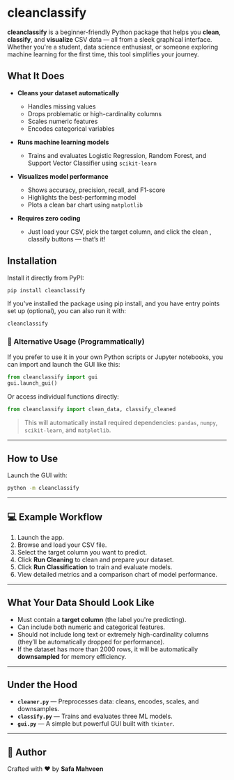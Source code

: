 # cleanclassify

**cleanclassify** is a beginner-friendly Python package that helps you **clean**, **classify**, and **visualize** CSV data — all from a sleek graphical interface. Whether you're a student, data science enthusiast, or someone exploring machine learning for the first time, this tool simplifies your journey.

## What It Does

- **Cleans your dataset automatically**
  - Handles missing values
  - Drops problematic or high-cardinality columns
  - Scales numeric features
  - Encodes categorical variables

- **Runs machine learning models**
  - Trains and evaluates Logistic Regression, Random Forest, and Support Vector Classifier using `scikit-learn`

- **Visualizes model performance**
  - Shows accuracy, precision, recall, and F1-score
  - Highlights the best-performing model
  - Plots a clean bar chart using `matplotlib`

- **Requires zero coding**
  - Just load your CSV, pick the target column, and click the clean , classify buttons — that’s it!


## Installation

Install it directly from PyPI:

```bash
pip install cleanclassify
````
If you've installed the package using pip install, and you have entry points set up (optional), you can also run it with:

```bash
cleanclassify
```
### 🧠 Alternative Usage (Programmatically)

If you prefer to use it in your own Python scripts or Jupyter notebooks, you can import and launch the GUI like this:

```python
from cleanclassify import gui
gui.launch_gui()
```

Or access individual functions directly:

```python
from cleanclassify import clean_data, classify_cleaned
```





>  This will automatically install required dependencies:
> `pandas`, `numpy`, `scikit-learn`, and `matplotlib`.

---

##  How to Use

Launch the GUI with:

```bash
python -m cleanclassify
```
---

## 💻 Example Workflow

1. Launch the app.
2. Browse and load your CSV file.
3. Select the target column you want to predict.
4. Click **Run Cleaning** to clean and prepare your dataset.
5. Click **Run Classification** to train and evaluate models.
6. View detailed metrics and a comparison chart of model performance.

---

## What Your Data Should Look Like

* Must contain a **target column** (the label you're predicting).
* Can include both numeric and categorical features.
* Should not include long text or extremely high-cardinality columns (they’ll be automatically dropped for performance).
* If the dataset has more than 2000 rows, it will be automatically **downsampled** for memory efficiency.

---

## Under the Hood

* **`cleaner.py`** — Preprocesses data: cleans, encodes, scales, and downsamples.
* **`classify.py`** — Trains and evaluates three ML models.
* **`gui.py`** — A simple but powerful GUI built with `tkinter`.

---

## 👤 Author

Crafted with ❤️ by **Safa Mahveen**
